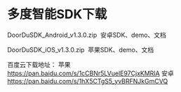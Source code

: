# 多度智能SDK下载
DoorDuSDK_Android_v1.3.0.zip  安卓SDK、demo、文档




DoorDuSDK_iOS_v1.3.0.zip  苹果SDK、demo、文档




百度云下载地址：
苹果     https://pan.baidu.com/s/1cCBNr5LVuelE97CjxKMRIA
安卓     https://pan.baidu.com/s/1hX5CTgS5_yvBRFNJkGmCVQ

